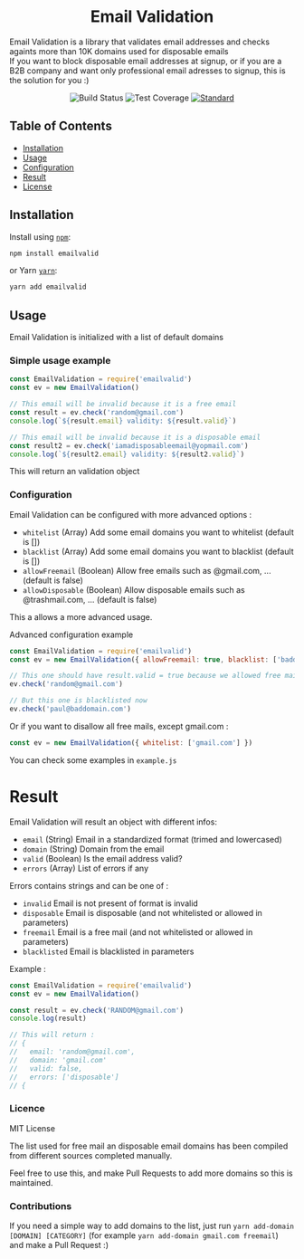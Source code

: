 <h1 align="center">Email Validation</h1>

Email Validation is a library that validates email addresses and checks againts more than 10K domains used for disposable emails<br />
If you want to block disposable email addresses at signup, or if you are a B2B company and want only professional email adresses to signup, this is the solution for you :)
<br />

<div align="center">
  <!-- Build Status -->
  <img src="https://img.shields.io/travis/romainsimon/emailvalid.svg?style=flat-square"
    alt="Build Status" />
  <!-- Test Coverage -->
  <img src="https://img.shields.io/coveralls/github/romainsimon/emailvalid/master.svg?style=flat-square"
    alt="Test Coverage" />
  <!-- Standard -->
  <a href="https://standardjs.com">
    <img src="https://img.shields.io/badge/code%20style-standard-brightgreen.svg?style=flat-square"
      alt="Standard" />
  </a>
</div>


## Table of Contents

- [Installation](#installation)
- [Usage](#usage)
- [Configuration](#configuration)
- [Result](#result)
- [License](#license)

## Installation

Install using [`npm`](https://www.npmjs.com/package/emailvalid):

```bash
npm install emailvalid
```

or Yarn [`yarn`](https://yarnpkg.com/en/package/emailvalid):

```bash
yarn add emailvalid
```

## Usage

Email Validation is initialized with a list of default domains

### Simple usage example

```javascript
const EmailValidation = require('emailvalid')
const ev = new EmailValidation()

// This email will be invalid because it is a free email
const result = ev.check('random@gmail.com')
console.log(`${result.email} validity: ${result.valid}`)

// This email will be invalid because it is a disposable email
const result2 = ev.check('iamadisposableemail@yopmail.com')
console.log(`${result2.email} validity: ${result2.valid}`)

```

This will return an validation object

### Configuration

Email Validation can be configured with more advanced options :

- `whitelist` (Array) Add some email domains you want to whitelist (default is [])
- `blacklist` (Array) Add some email domains you want to blacklist (default is [])
- `allowFreemail` (Boolean) Allow free emails such as @gmail.com, ... (default is false)
- `allowDisposable` (Boolean) Allow disposable emails such as @trashmail.com, ... (default is false)


This a allows a more advanced usage.

Advanced configuration example

```javascript
const EmailValidation = require('emailvalid')
const ev = new EmailValidation({ allowFreemail: true, blacklist: ['baddomain.com'] })

// This one should have result.valid = true because we allowed free mails such as gmail.com
ev.check('random@gmail.com')

// But this one is blacklisted now 
ev.check('paul@baddomain.com')

```

Or if you want to disallow all free mails, except gmail.com :

```javascript
const ev = new EmailValidation({ whitelist: ['gmail.com'] })

```

You can check some examples in `example.js`

# Result

Email Validation will result an object with different infos:

- `email` (String) Email in a standardized format (trimed and lowercased)
- `domain` (String) Domain from the email
- `valid` (Boolean) Is the email address valid?
- `errors` (Array) List of errors if any

Errors contains strings and can be one of :
- `invalid` Email is not present of format is invalid
- `disposable` Email is disposable (and not whitelisted or allowed in parameters)
- `freemail` Email is a free mail (and not whitelisted or allowed in parameters)
- `blacklisted` Email is blacklisted in parameters

Example :

```javascript
const EmailValidation = require('emailvalid')
const ev = new EmailValidation()

const result = ev.check('RANDOM@gmail.com')
console.log(result)

// This will return :
// {
//   email: 'random@gmail.com',
//   domain: 'gmail.com'
//   valid: false,
//   errors: ['disposable']
// {

```

### Licence

MIT License

The list used for free mail an disposable email domains has been compiled from different sources completed manually.

Feel free to use this, and make Pull Requests to add more domains so this is maintained.


### Contributions

If you need a simple way to add domains to the list, just run `yarn add-domain [DOMAIN] [CATEGORY]` (for example `yarn add-domain gmail.com freemail`) and make a Pull Request :)
